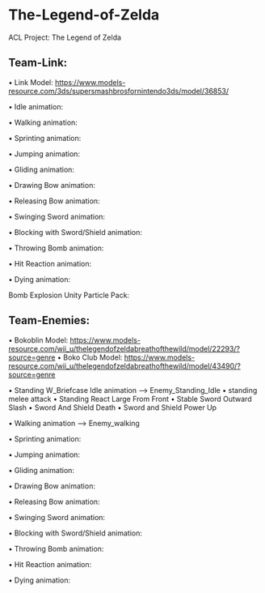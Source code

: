 # The-Legend-of-Zelda
ACL Project: The Legend of Zelda


## Team-Link:
• Link Model: https://www.models-resource.com/3ds/supersmashbrosfornintendo3ds/model/36853/

• Idle animation:

• Walking animation:

• Sprinting animation:

• Jumping animation:

• Gliding animation:

• Drawing Bow animation:

• Releasing Bow animation:

• Swinging Sword animation:

• Blocking with Sword/Shield animation:

• Throwing Bomb animation:

• Hit Reaction animation:

• Dying animation:

Bomb Explosion
Unity Particle Pack:


## Team-Enemies:
• Bokoblin Model: https://www.models-resource.com/wii_u/thelegendofzeldabreathofthewild/model/22293/?source=genre
• Boko Club Model: https://www.models-resource.com/wii_u/thelegendofzeldabreathofthewild/model/43490/?source=genre

• Standing W_Briefcase Idle animation --> Enemy_Standing_Idle
• standing melee attack
• Standing React Large From Front
• Stable Sword Outward Slash
• Sword And Shield Death
• Sword and Shield Power Up

• Walking animation --> Enemy_walking

• Sprinting animation:

• Jumping animation:

• Gliding animation:

• Drawing Bow animation:

• Releasing Bow animation:

• Swinging Sword animation:

• Blocking with Sword/Shield animation:

• Throwing Bomb animation:

• Hit Reaction animation:

• Dying animation:

